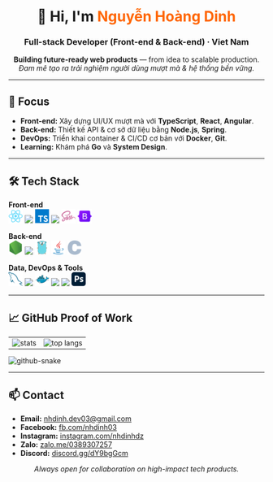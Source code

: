 

<h1 align="center">👋 Hi, I'm <span style="color:#ff6600;">Nguyễn Hoàng Dinh</span></h1>
<h3 align="center">Full-stack Developer (Front-end & Back-end) · Viet Nam</h3>

<p align="center">
  <b>Building future-ready web products</b> — from idea to scalable production.<br/>
  <i>Đam mê tạo ra trải nghiệm người dùng mượt mà & hệ thống bền vững.</i>
</p>

---

## 🔭 Focus
- **Front-end:** Xây dựng UI/UX mượt mà với **TypeScript**, **React**, **Angular**.
- **Back-end:** Thiết kế API & cơ sở dữ liệu bằng **Node.js**, **Spring**.
- **DevOps:** Triển khai container & CI/CD cơ bản với **Docker**, **Git**.
- **Learning:** Khám phá **Go** và **System Design**.

---

## 🛠 Tech Stack
**Front-end**
<br/>
<a href="https://react.dev"><img src="https://raw.githubusercontent.com/devicons/devicon/master/icons/react/react-original.svg" width="28"/></a>
<a href="https://angular.io"><img src="https://angular.io/assets/images/logos/angular/angular.svg" width="28"/></a>
<a href="https://www.typescriptlang.org"><img src="https://raw.githubusercontent.com/devicons/devicon/master/icons/typescript/typescript-original.svg" width="28"/></a>
<a href="https://tailwindcss.com"><img src="https://www.vectorlogo.zone/logos/tailwindcss/tailwindcss-icon.svg" width="28"/></a>
<a href="https://sass-lang.com"><img src="https://raw.githubusercontent.com/devicons/devicon/master/icons/sass/sass-original.svg" width="28"/></a>
<a href="https://getbootstrap.com"><img src="https://raw.githubusercontent.com/devicons/devicon/master/icons/bootstrap/bootstrap-original.svg" width="28"/></a>

**Back-end**
<br/>
<a href="https://nodejs.org"><img src="https://raw.githubusercontent.com/devicons/devicon/master/icons/nodejs/nodejs-original.svg" width="28"/></a>
<a href="https://spring.io"><img src="https://www.vectorlogo.zone/logos/springio/springio-icon.svg" width="28"/></a>
<a href="https://go.dev"><img src="https://raw.githubusercontent.com/devicons/devicon/master/icons/go/go-original.svg" width="28"/></a>
<a href="https://www.java.com"><img src="https://raw.githubusercontent.com/devicons/devicon/master/icons/java/java-original.svg" width="28"/></a>
<a href="https://www.cprogramming.com/"><img src="https://raw.githubusercontent.com/devicons/devicon/master/icons/c/c-original.svg" width="28"/></a>

**Data, DevOps & Tools**
<br/>
<a href="https://www.mysql.com/"><img src="https://raw.githubusercontent.com/devicons/devicon/master/icons/mysql/mysql-original.svg" width="28"/></a>
<a href="https://www.microsoft.com/sql-server"><img src="https://www.svgrepo.com/show/303229/microsoft-sql-server-logo.svg" width="28"/></a>
<a href="https://www.docker.com/"><img src="https://raw.githubusercontent.com/devicons/devicon/master/icons/docker/docker-original.svg" width="28"/></a>
<a href="https://git-scm.com/"><img src="https://www.vectorlogo.zone/logos/git-scm/git-scm-icon.svg" width="28"/></a>
<a href="https://www.figma.com/"><img src="https://www.vectorlogo.zone/logos/figma/figma-icon.svg" width="28"/></a>
<a href="https://www.adobe.com/products/photoshop.html"><img src="https://raw.githubusercontent.com/devicons/devicon/master/icons/photoshop/photoshop-plain.svg" width="28"/></a>

---

## 📈 GitHub Proof of Work
<table>
  <tr>
    <td>
      <img src="https://github-readme-stats.vercel.app/api?username=nhdinh03&show_icons=true&hide_border=true" alt="stats"/>
    </td>
    <td>
      <img src="https://github-readme-stats.vercel.app/api/top-langs/?username=nhdinh03&layout=compact&hide_border=true" alt="top langs"/>
    </td>
  </tr>
</table>

<picture>
  <source media="(prefers-color-scheme: dark)" srcset="https://raw.githubusercontent.com/tobiasmeyhoefer/tobiasmeyhoefer/output/github-snake-dark.svg" />
  <source media="(prefers-color-scheme: light)" srcset="https://raw.githubusercontent.com/tobiasmeyhoefer/tobiasmeyhoefer/output/github-snake.svg" />
  <img alt="github-snake" src="https://raw.githubusercontent.com/tobiasmeyhoefer/tobiasmeyhoefer/output/github-snake.svg" />
</picture>

---

## 📫 Contact
- **Email:** [nhdinh.dev03@gmail.com](mailto:nhdinh.dev03@gmail.com)
- **Facebook:** [fb.com/nhdinh03](https://fb.com/nhdinh03)
- **Instagram:** [instagram.com/nhdinhdz](https://instagram.com/nhdinhdz)
- **Zalo:** [zalo.me/0389307257](https://zalo.me/0389307257)
- **Discord:** [discord.gg/dY9bgGcm](https://discord.gg/dY9bgGcm)

<p align="center"><i>Always open for collaboration on high-impact tech products.</i></p>
